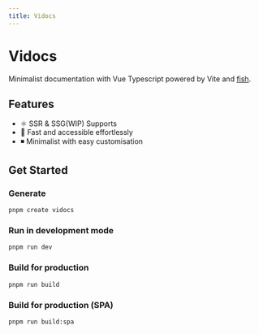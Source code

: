 ```yaml
---
title: Vidocs
---
```


# Vidocs

Minimalist documentation with Vue Typescript powered by Vite and [fish](https://github.com/akarachen/fish).

## Features

- ⚛️ SSR & SSG(WIP) Supports
- 💨 Fast and accessible effortlessly
- ◾️ Minimalist with easy customisation

## Get Started

### Generate

```shell
pnpm create vidocs
```

### Run in development mode

```shell
pnpm run dev
```

### Build for production

```shell
pnpm run build
```

### Build for production (SPA)

```shell
pnpm run build:spa
```
